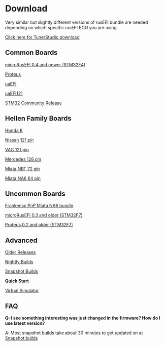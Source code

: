 # Download

Very similar but slightly different versions of rusEFI bundle are needed depending on which specific rusEFI ECU you are using.

[Click here for TunerStudio download](HOWTO-create-tunerstudio-project#download-and-install)

## Common Boards

[microRusEFI 0.4 and newer (STM32F4)](microRusEFI-Manual#software)

[Proteus](Proteus-Manual#software)

[uaEFI](uaEFI#software)

[uaEFI121](uaefi121#software)

[STM32 Community Release](https://github.com/rusefi/rusefi/releases/latest/download/rusefi_bundle_f407-discovery.zip)

## Hellen Family Boards

[Honda K](https://github.com/rusefi/rusefi/releases/latest/download/rusefi_bundle_hellen-honda-k.zip)

[Nissan 121 pin](https://github.com/rusefi/rusefi/releases/latest/download/rusefi_bundle_hellen121nissan.zip)

[VAG 121 pin](https://github.com/rusefi/rusefi/releases/latest/download/rusefi_bundle_hellen121vag.zip)

[Mercedes 128 pin](https://github.com/rusefi/rusefi/releases/latest/download/rusefi_bundle_hellen128.zip)

[Miata NBT 72 pin](https://github.com/rusefi/rusefi/releases/latest/download/rusefi_bundle_hellen72.zip)

[Miata NA6 64 pin](https://github.com/rusefi/rusefi/releases/latest/download/rusefi_bundle_hellenNA6.zip)

## Uncommon Boards

[Frankenso PnP Miata NA6 bundle](https://github.com/rusefi/rusefi/releases/latest/download/rusefi_bundle_frankenso_na6.zip)

[microRusEFI 0.3 and older (STM32F7)](https://github.com/rusefi/rusefi/releases/latest/download/rusefi_bundle_mre_f7.zip)

[Proteus 0.2 and older (STM32F7)](https://github.com/rusefi/rusefi/releases/latest/download/rusefi_bundle_proteus_legacy.zip)

## Advanced

[Older Releases](https://github.com/rusefi/rusefi/releases?q=prerelease%3Afalse)

[Nightly Builds](https://github.com/rusefi/rusefi/releases?q=prerelease%3Atrue)

[Snapshot Builds](https://rusefi.com/build_server/)

**[Quick Start](HOWTO-quick-start)**

[Virtual Simulator](Virtual-simulator)

## FAQ

**Q: I see something interesting was just changed in the firmware? How do I use latest version?**

A: Most snapshot builds take about 30 minutes to get updated on at [Snapshot builds](https://rusefi.com/build_server/)
